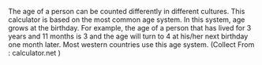 The age of a person can be counted differently in different cultures. This calculator is based on the most common age system. In this system, age grows at the birthday. For example, the age of a person that has lived for 3 years and 11 months is 3 and the age will turn to 4 at his/her next birthday one month later. Most western countries use this age system. (Collect From : calculator.net )
